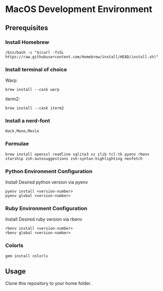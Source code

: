 # MacOS Development Environment

## Prerequisites

### Install Homebrew
```
/bin/bash -c "$(curl -fsSL https://raw.githubusercontent.com/Homebrew/install/HEAD/install.sh)"
```
### Install terminal of choice
Warp:
```
brew install --cask warp
```
iterm2:
```
brew install --cask iterm2
```

### Install a nerd-font
```Hack,Mono,Meslo```

### Formulae
```
brew install openssl readline sqlite3 xz zlib tcl-tk pyenv rbenv starship zsh-autosuggestions zsh-syntax-highlighting neofetch
```

### Python Environment Configuration
Install Desired python version via pyenv
```
pyenv install <version-number>
pyenv global <version-number>
```

### Ruby Environment Configuration
Install Desired ruby version via rbenv
```
rbenv install <version-number>
rbenv global <version-number>
```

### Colorls
```gem install colorls```

## Usage
Clone this repository to your home folder.
